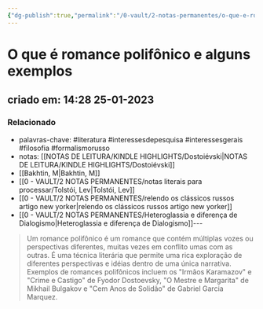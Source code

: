 ```yaml
---
{"dg-publish":true,"permalink":"/0-vault/2-notas-permanentes/o-que-e-romance-polifonico-e-alguns-exemplos/","tags":["permanente","literatura","interessesdepesquisa","interessesgerais","filosofia","formalismorusso"],"dgHomeLink":true,"dgShowLocalGraph":true,"dgShowFileTree":true,"dgEnableSearch":true,"noteIcon":""}
---
```


# O que é romance polifônico e alguns exemplos
## criado em: 14:28 25-01-2023

### Relacionado
- palavras-chave: #literatura #interessesdepesquisa #interessesgerais #filosofia #formalismorusso 
- notas: [[NOTAS DE LEITURA/KINDLE HIGHLIGHTS/Dostoiévski\|NOTAS DE LEITURA/KINDLE HIGHLIGHTS/Dostoiévski]]
- [[Bakhtin, M\|Bakhtin, M]]
- [[0 - VAULT/2 NOTAS PERMANENTES/notas literais para processar/Tolstói, Lev\|Tolstói, Lev]]
- [[0 - VAULT/2 NOTAS PERMANENTES/relendo os clássicos russos artigo new yorker\|relendo os clássicos russos artigo new yorker]]
- [[0 - VAULT/2 NOTAS PERMANENTES/Heteroglassia e diferença de Dialogismo\|Heteroglassia e diferença de Dialogismo]]---
>Um romance polifônico é um romance que contém múltiplas vozes ou perspectivas diferentes, muitas vezes em conflito umas com as outras. É uma técnica literária que permite uma rica exploração de diferentes perspectivas e idéias dentro de uma única narrativa. Exemplos de romances polifônicos incluem os "Irmãos Karamazov" e "Crime e Castigo" de Fyodor Dostoevsky, "O Mestre e Margarita" de Mikhail Bulgakov e "Cem Anos de Solidão" de Gabriel Garcia Marquez.